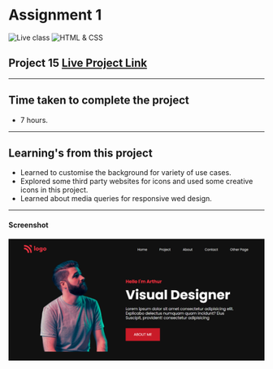 # Assignment 1

![Live class](https://img.shields.io/badge/LIVE--CLASS-PROJECT--15-lightgrey)
![HTML & CSS](https://img.shields.io/badge/HTML-CSS-orange)




## Project 15 [Live Project Link](https://js-bootcamp-project-15.netlify.app/)
---
## Time taken to complete the project

-   7 hours.
---
## Learning's from this project
 -   Learned to customise the background for variety of use cases.
- Explored some third party websites for icons and used some creative icons in this project.
- Learned about media queries for responsive wed design.

---



#### Screenshot

![Desktop](./screenshot/Screenshot%202022-09-09%20202541.png)